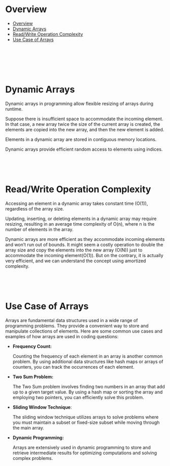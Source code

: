 # Overview

- [Overview](#overview)
- [Dynamic Arrays](#dynamic-arrays)
- [Read/Write Operation Complexity](#readwrite-operation-complexity)
- [Use Case of Arrays](#use-case-of-arrays)

&nbsp;

&nbsp;

&nbsp;

# Dynamic Arrays

Dynamic arrays in programming allow flexible resizing of arrays during runtime.

Suppose there is insufficient space to accommodate the incoming element. In that case, a new array twice the size of the current array is created, the elements are copied into the new array, and then the new element is added.

Elements in a dynamic array are stored in contiguous memory locations.

Dynamic arrays provide efficient random access to elements using indices.

&nbsp;

&nbsp;

# Read/Write Operation Complexity

Accessing an element in a dynamic array takes constant time (O(1)), regardless of the array size.

Updating, inserting, or deleting elements in a dynamic array may require resizing, resulting in an average time complexity of O(n), where n is the number of elements in the array.

Dynamic arrays are more efficient as they accommodate incoming elements and won’t run out of bounds. It might seem a costly operation to double the array size and copy the elements into the new array (O(N)) just to accommodate the incoming element(O(1)). But on the contrary, it is actually very efficient, and we can understand the concept using amortized complexity.

&nbsp;

&nbsp;

# Use Case of Arrays

Arrays are fundamental data structures used in a wide range of programming problems. They provide a convenient way to store and manipulate collections of elements. Here are some common use cases and examples of how arrays are used in coding questions:

- **Frequency Count:**

  Counting the frequency of each element in an array is another common problem. By using additional data structures like hash maps or arrays of counters, you can track the occurrences of each element.

- **Two Sum Problem:**

  The Two Sum problem involves finding two numbers in an array that add up to a given target value. By using a hash map or sorting the array and employing two pointers, you can efficiently solve this problem.

- **Sliding Window Technique**:

  The sliding window technique utilizes arrays to solve problems where you must maintain a subset or fixed-size subset while moving through the main array.

- **Dynamic Programming:**

  Arrays are extensively used in dynamic programming to store and retrieve intermediate results for optimizing computations and solving complex problems.

&nbsp;

&nbsp;
